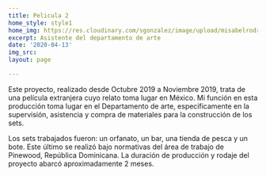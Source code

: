 ```yaml
---
title: Pelicula 2
home_style: style1
home_img: https://res.cloudinary.com/sgonzalez/image/upload/misabelrodriguez/pelicula-2/thumbnail.png
excerpt: Asistente del departamento de arte
date: '2020-04-13'
img_src: 
layout: page

---
```

Este proyecto, realizado desde Octubre 2019 a Noviembre 2019, trata de una película extranjera cuyo relato toma lugar en México. Mi función en esta producción toma lugar en el Departamento de arte, específicamente en la supervisión, asistencia y compra de materiales para la construcción de los sets.

Los sets trabajados fueron: un orfanato, un bar, una tienda de pesca y un bote. Este último se realizó bajo normativas del área de trabajo de Pinewood, República Dominicana. La duración de producción y rodaje del proyecto abarcó aproximadamente 2 meses.